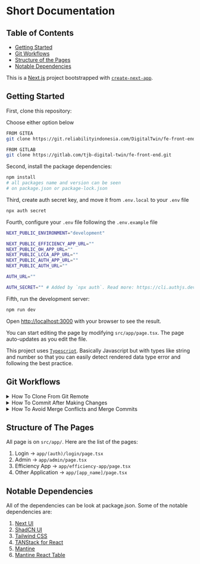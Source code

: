# Short Documentation

## Table of Contents
- [Getting Started](#getting-started)
- [Git Workflows](#git-workflows)
- [Structure of the Pages](#structure-of-the-pages)
- [Notable Dependencies](#notable-dependencies)

This is a [Next.js](https://nextjs.org/) project bootstrapped with [`create-next-app`](https://github.com/vercel/next.js/tree/canary/packages/create-next-app).

## Getting Started

First, clone this repository:


Choose either option below
```bash
FROM GITEA
git clone https://git.reliabilityindonesia.com/DigitalTwin/fe-front-end
```
```bash
FROM GITLAB
git clone https://gitlab.com/tjb-digital-twin/fe-front-end.git
```

Second, install the package dependencies:

```bash
npm install
# all packages name and version can be seen
# on package.json or package-lock.json
```

Third, create auth secret key, and move it from `.env.local` to your `.env` file

```bash
npx auth secret
```

Fourth, configure your `.env` file following the `.env.example` file

```bash
NEXT_PUBLIC_ENVIRONMENT="development"

NEXT_PUBLIC_EFFICIENCY_APP_URL=""
NEXT_PUBLIC_OH_APP_URL=""
NEXT_PUBLIC_LCCA_APP_URL=""
NEXT_PUBLIC_AUTH_APP_URL=""
NEXT_PUBLIC_AUTH_URL=""

AUTH_URL=""

AUTH_SECRET="" # Added by `npx auth`. Read more: https://cli.authjs.dev

```

Fifth, run the development server:

```bash
npm run dev
```

Open [http://localhost:3000](http://localhost:3000) with your browser to see the result.

You can start editing the page by modifying `src/app/page.tsx`. The page auto-updates as you edit the file.

This project uses [`Typescript`](https://www.typescriptlang.org/docs/handbook/basic-types.html). Basically Javascript but with types like string and number so that you can easily detect rendered data type error and following the best practice.

## Git Workflows

<details>
<summary>How To Clone From Git Remote</summary>

Choose Gitea For Main Remote Repository 
```bash
FROM GITEA
git clone https://git.reliabilityindonesia.com/DigitalTwin/fe-front-end
```
```bash
FROM GITLAB
git clone https://gitlab.com/tjb-digital-twin/fe-front-end.git
```
</details>

<details>
<summary>How To Commit After Making Changes</summary>

Follow the [conventional commits](https://www.conventionalcommits.org/en/v1.0.0/#summary), but if you are too lazy to read, basically use these commit messages:

**New Feature Update**
``` bash
git commit -m "feat: <short description of new feature added>"
```

**Fix After Main Production Push**
```bash
git commit -m "fix: <short description of fix>"
```

**Updates On Old Codes Or Refactoring Codes**
```bash
git commit -m "refactor: <short description of code refactor>"
```

**Style, Classnames, Or CSS only changes**
```bash
git commit -m "style: <short description of style changes>"
```

</details>

<details>
<summary>How To Avoid Merge Conflicts and Merge Commits</summary>
If you see a warning like: 

> This merge has conflicts that must be resolved before it can be committed. To manually merge these changes into master run the following commands:

Or

If you see a commit like: `Merge branch 'main' of https://git.reliabilityindonesia.com/DigitalTwin/fe-front-end`

Here is one of the solutions:

1. Undo your local commits
```bash
git reset --soft HEAD~1
```
2. Add your changes
```bash
git add .
```
3. Stash your changes
```bash
git stash
```
4. Pull the conflict commits
```bash
git pull 
# or
git pull --rebase
```
5. If there is no more conflict, apply your stash changes
```bash
git stash pop
```
6. Verify the commits 
```bash
git log
```
7. Commit your changes again and push
```bash
git commit -m "<commit message>"
git push origin main
```

*Communicate with your teammates about what kind of changes you want to commit and discuss when to commit and push the changes.*
</details>

## Structure of The Pages

All page is on `src/app/`. Here are the list of the pages:

1. Login &rarr; `app/(auth)/login/page.tsx`
1. Admin &rarr; `app/admin/page.tsx`
1. Efficiency App &rarr; `app/efficiency-app/page.tsx`
1. Other Application &rarr; `app/[app_name]/page.tsx`

## Notable Dependencies

All of the dependencies can be look at package.json. Some of the notable dependencies are:

1. [Next UI](https://nextui.org/docs/guide/introduction)
1. [ShadCN UI](https://ui.shadcn.com/charts)
1. [Tailwind CSS](https://tailwindcss.com/)
1. [TANStack for React](https://tanstack.com/)
1. [Mantine](https://mantine.dev/)
1. [Mantine React Table](https://www.mantine-react-table.com/)


